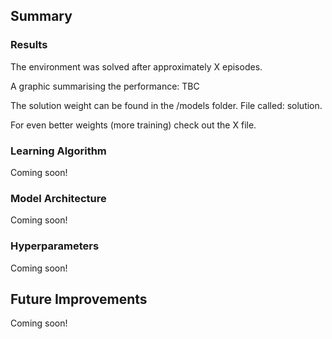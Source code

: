 ## Summary

### Results

The environment was solved after approximately X episodes.

A graphic summarising the performance:
TBC

The solution weight can be found in the /models folder. File called: solution.

For even better weights (more training) check out the X file.

### Learning Algorithm

Coming soon!


### Model Architecture

Coming soon!

### Hyperparameters

Coming soon!

## Future Improvements

Coming soon!